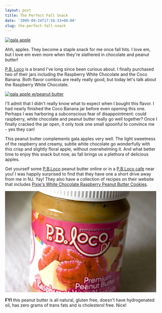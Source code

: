 ```yaml
---
layout: post
title: The Perfect Fall Snack
date: '2009-09-24T17:58:33+00:00'
slug: the-perfect-fall-snack
---
```

<a href="http://www.flickr.com/photos/kstar810/3944853337/in/photostream/"><img src="http://farm3.static.flickr.com/2470/3944853337_66079a4118.jpg" alt="gala apple" /></a>

Ahh, apples. They become a staple snack for me once fall hits. I love em, but I love em even more when they're slathered in chocolate and peanut butter!

<a href="http://www.pbloco.com/">P.B. Loco</a> is a brand I've long since been curious about. I finally purchased two of their jars including the Raspberry White Chocolate and the Coco Banana. Both flavor combos are really really good, but today let's talk about the Raspberry White Chocolate. 

<a href="http://www.flickr.com/photos/kstar810/3945635576/in/photostream/"><img src="http://farm3.static.flickr.com/2582/3945635576_fc2f349710.jpg" alt="gala apple w/peanut butter" /></a>

I'll admit that I didn't really know what to expect when I bought this flavor. I had nearly finished the Coco Banana jar before even opening this one. Perhaps I was harboring a subconscious fear of disappointment: could raspberry, white chocolate and peanut butter really go well together? Once I finally cracked the jar open, it only took one small spoonful to convince me - yes they can!

This peanut butter complements gala apples very well. The light sweetness of the raspberry and creamy, subtle white chocolate go wonderfully with this crisp and slightly floral apple, without overwhelming it. And what better time to enjoy this snack but now, as fall brings us a plethora of delicious apples.

Get yourself some <a href="http://www.pbloco.com/">P.B.Loco</a> peanut butter online or in a <a href="http://www.pbloco.com/storelocator.asp">P.B.Loco cafe</a> near you! I was happily surprised to find that they have one a short drive away from me in NJ. Yay! They also have a collection of recipes on their website that includes <a href="http://www.pbloco.com/concoctions.asp">Pixie's White Chocolate Raspberry Peanut Butter Cookies</a>.

<a href="http://www.flickr.com/photos/kstar810/3944929967/"><img src='/images/uploads/2009/09/pbloco.jpg' alt='P.B.Loco’s Raspberry White Chocolate Peanut Butter' /></a>

<strong>FYI</strong> this peanut butter is all natural, gluten free, doesn't have hydrogenated oil, has zero grams of trans fats and is cholesterol free. Nice!
